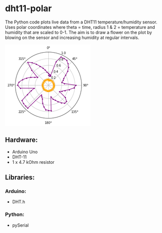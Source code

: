 # dht11-polar

The Python code plots live data from a DHT11 temperature/humidity sensor. Uses polar coordinates where theta = time, radius 1 & 2 = temperature and humidity that are scaled to 0-1. The aim is to draw a flower on the plot by blowing on the sensor and increasing humidity at regular intervals.

![Figure](https://github.com/pinrar/dht11-polar/blob/master/Figure_3.png)

## Hardware:
* Arduino Uno
* DHT-11
* 1 x 4.7 kOhm resistor

## Libraries:
### Arduino:
* DHT.h

### Python:
* pySerial
